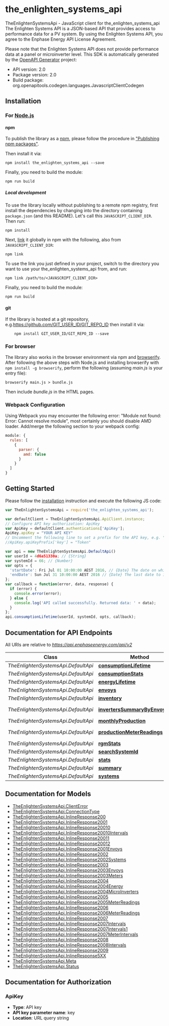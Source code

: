 # the_enlighten_systems_api

TheEnlightenSystemsApi - JavaScript client for the_enlighten_systems_api
The Enlighten Systems API is a JSON-based API that provides access to performance data for a PV system. By using the Enlighten Systems API, you agree to the Enphase Energy API License Agreement.

Please note that the Enlighten Systems API does not provide performance data at a panel or microinverter level.
This SDK is automatically generated by the [OpenAPI Generator](https://openapi-generator.tech) project:

- API version: 2.0
- Package version: 2.0
- Build package: org.openapitools.codegen.languages.JavascriptClientCodegen

## Installation

### For [Node.js](https://nodejs.org/)

#### npm

To publish the library as a [npm](https://www.npmjs.com/), please follow the procedure in ["Publishing npm packages"](https://docs.npmjs.com/getting-started/publishing-npm-packages).

Then install it via:

```shell
npm install the_enlighten_systems_api --save
```

Finally, you need to build the module:

```shell
npm run build
```

##### Local development

To use the library locally without publishing to a remote npm registry, first install the dependencies by changing into the directory containing `package.json` (and this README). Let's call this `JAVASCRIPT_CLIENT_DIR`. Then run:

```shell
npm install
```

Next, [link](https://docs.npmjs.com/cli/link) it globally in npm with the following, also from `JAVASCRIPT_CLIENT_DIR`:

```shell
npm link
```

To use the link you just defined in your project, switch to the directory you want to use your the_enlighten_systems_api from, and run:

```shell
npm link /path/to/<JAVASCRIPT_CLIENT_DIR>
```

Finally, you need to build the module:

```shell
npm run build
```

#### git

If the library is hosted at a git repository, e.g.https://github.com/GIT_USER_ID/GIT_REPO_ID
then install it via:

```shell
    npm install GIT_USER_ID/GIT_REPO_ID --save
```

### For browser

The library also works in the browser environment via npm and [browserify](http://browserify.org/). After following
the above steps with Node.js and installing browserify with `npm install -g browserify`,
perform the following (assuming *main.js* is your entry file):

```shell
browserify main.js > bundle.js
```

Then include *bundle.js* in the HTML pages.

### Webpack Configuration

Using Webpack you may encounter the following error: "Module not found: Error:
Cannot resolve module", most certainly you should disable AMD loader. Add/merge
the following section to your webpack config:

```javascript
module: {
  rules: [
    {
      parser: {
        amd: false
      }
    }
  ]
}
```

## Getting Started

Please follow the [installation](#installation) instruction and execute the following JS code:

```javascript
var TheEnlightenSystemsApi = require('the_enlighten_systems_api');

var defaultClient = TheEnlightenSystemsApi.ApiClient.instance;
// Configure API key authorization: ApiKey
var ApiKey = defaultClient.authentications['ApiKey'];
ApiKey.apiKey = "YOUR API KEY"
// Uncomment the following line to set a prefix for the API key, e.g. "Token" (defaults to null)
//ApiKey.apiKeyPrefix['key'] = "Token"

var api = new TheEnlightenSystemsApi.DefaultApi()
var userId = 4d6a51330a; // {String} 
var systemId = 66; // {Number} 
var opts = {
  'startDate': Fri Jul 01 10:00:00 AEST 2016, // {Date} The date on which to start the time series. Defaults to the system's operational date.
  'endDate': Sun Jul 31 10:00:00 AEST 2016 // {Date} The last date to include in the time series. Defaults to yesterday or the last day the system reported, whichever is earlier.
};
var callback = function(error, data, response) {
  if (error) {
    console.error(error);
  } else {
    console.log('API called successfully. Returned data: ' + data);
  }
};
api.consumptionLifetime(userId, systemId, opts, callback);

```

## Documentation for API Endpoints

All URIs are relative to *https://api.enphaseenergy.com/api/v2*

Class | Method | HTTP request | Description
------------ | ------------- | ------------- | -------------
*TheEnlightenSystemsApi.DefaultApi* | [**consumptionLifetime**](docs/DefaultApi.md#consumptionLifetime) | **GET** /systems/{system_id}/consumption_lifetime | 
*TheEnlightenSystemsApi.DefaultApi* | [**consumptionStats**](docs/DefaultApi.md#consumptionStats) | **GET** /systems/{system_id}/consumption_stats | 
*TheEnlightenSystemsApi.DefaultApi* | [**energyLifetime**](docs/DefaultApi.md#energyLifetime) | **GET** /systems/{system_id}/energy_lifetime | 
*TheEnlightenSystemsApi.DefaultApi* | [**envoys**](docs/DefaultApi.md#envoys) | **GET** /systems/{system_id}/envoys | 
*TheEnlightenSystemsApi.DefaultApi* | [**inventory**](docs/DefaultApi.md#inventory) | **GET** /systems/{system_id}/inventory | 
*TheEnlightenSystemsApi.DefaultApi* | [**invertersSummaryByEnvoyOrSite**](docs/DefaultApi.md#invertersSummaryByEnvoyOrSite) | **GET** /systems/inverters_summary_by_envoy_or_site | 
*TheEnlightenSystemsApi.DefaultApi* | [**monthlyProduction**](docs/DefaultApi.md#monthlyProduction) | **GET** /systems/{system_id}/monthly_production | 
*TheEnlightenSystemsApi.DefaultApi* | [**productionMeterReadings**](docs/DefaultApi.md#productionMeterReadings) | **GET** /systems/{system_id}/production_meter_readings | 
*TheEnlightenSystemsApi.DefaultApi* | [**rgmStats**](docs/DefaultApi.md#rgmStats) | **GET** /systems/{system_id}/rgm_stats | 
*TheEnlightenSystemsApi.DefaultApi* | [**searchSystemId**](docs/DefaultApi.md#searchSystemId) | **GET** /systems/search_system_id | 
*TheEnlightenSystemsApi.DefaultApi* | [**stats**](docs/DefaultApi.md#stats) | **GET** /systems/{system_id}/stats | 
*TheEnlightenSystemsApi.DefaultApi* | [**summary**](docs/DefaultApi.md#summary) | **GET** /systems/{system_id}/summary | 
*TheEnlightenSystemsApi.DefaultApi* | [**systems**](docs/DefaultApi.md#systems) | **GET** /systems | 


## Documentation for Models

 - [TheEnlightenSystemsApi.ClientError](docs/ClientError.md)
 - [TheEnlightenSystemsApi.ConnectionType](docs/ConnectionType.md)
 - [TheEnlightenSystemsApi.InlineResponse200](docs/InlineResponse200.md)
 - [TheEnlightenSystemsApi.InlineResponse2001](docs/InlineResponse2001.md)
 - [TheEnlightenSystemsApi.InlineResponse20010](docs/InlineResponse20010.md)
 - [TheEnlightenSystemsApi.InlineResponse20010Intervals](docs/InlineResponse20010Intervals.md)
 - [TheEnlightenSystemsApi.InlineResponse20011](docs/InlineResponse20011.md)
 - [TheEnlightenSystemsApi.InlineResponse20012](docs/InlineResponse20012.md)
 - [TheEnlightenSystemsApi.InlineResponse2001Envoys](docs/InlineResponse2001Envoys.md)
 - [TheEnlightenSystemsApi.InlineResponse2002](docs/InlineResponse2002.md)
 - [TheEnlightenSystemsApi.InlineResponse2002Systems](docs/InlineResponse2002Systems.md)
 - [TheEnlightenSystemsApi.InlineResponse2003](docs/InlineResponse2003.md)
 - [TheEnlightenSystemsApi.InlineResponse2003Envoys](docs/InlineResponse2003Envoys.md)
 - [TheEnlightenSystemsApi.InlineResponse2003Meters](docs/InlineResponse2003Meters.md)
 - [TheEnlightenSystemsApi.InlineResponse2004](docs/InlineResponse2004.md)
 - [TheEnlightenSystemsApi.InlineResponse2004Energy](docs/InlineResponse2004Energy.md)
 - [TheEnlightenSystemsApi.InlineResponse2004MicroInverters](docs/InlineResponse2004MicroInverters.md)
 - [TheEnlightenSystemsApi.InlineResponse2005](docs/InlineResponse2005.md)
 - [TheEnlightenSystemsApi.InlineResponse2005MeterReadings](docs/InlineResponse2005MeterReadings.md)
 - [TheEnlightenSystemsApi.InlineResponse2006](docs/InlineResponse2006.md)
 - [TheEnlightenSystemsApi.InlineResponse2006MeterReadings](docs/InlineResponse2006MeterReadings.md)
 - [TheEnlightenSystemsApi.InlineResponse2007](docs/InlineResponse2007.md)
 - [TheEnlightenSystemsApi.InlineResponse2007Intervals](docs/InlineResponse2007Intervals.md)
 - [TheEnlightenSystemsApi.InlineResponse2007Intervals1](docs/InlineResponse2007Intervals1.md)
 - [TheEnlightenSystemsApi.InlineResponse2007MeterIntervals](docs/InlineResponse2007MeterIntervals.md)
 - [TheEnlightenSystemsApi.InlineResponse2008](docs/InlineResponse2008.md)
 - [TheEnlightenSystemsApi.InlineResponse2008Intervals](docs/InlineResponse2008Intervals.md)
 - [TheEnlightenSystemsApi.InlineResponse2009](docs/InlineResponse2009.md)
 - [TheEnlightenSystemsApi.InlineResponse5XX](docs/InlineResponse5XX.md)
 - [TheEnlightenSystemsApi.Meta](docs/Meta.md)
 - [TheEnlightenSystemsApi.Status](docs/Status.md)


## Documentation for Authorization



### ApiKey


- **Type**: API key
- **API key parameter name**: key
- **Location**: URL query string

